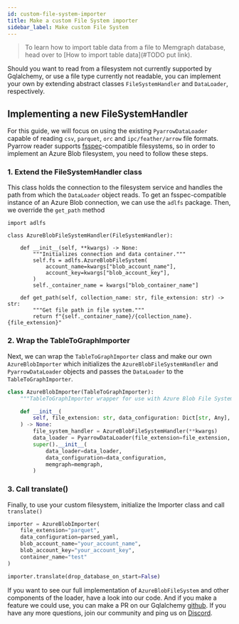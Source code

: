 ```yaml
---
id: custom-file-system-importer
title: Make a custom File System importer
sidebar_label: Make custom File System
---
```


> To learn how to import table data from a file to Memgraph database, head
> over to [How to import table data](#TODO put link).

Should you want to read from a filesystem not currently supported by Gqlalchemy, or use a file type currently not readable, you can implement your own by extending abstract classes `FileSystemHandler` and `DataLoader`, respectively.



## Implementing a new FileSystemHandler

For this guide, we will focus on using the existing `PyarrowDataLoader` capable of reading `csv`, `parquet`, `orc` and `ipc/feather/arrow` file formats. Pyarrow reader supports [fsspec](https://filesystem-spec.readthedocs.io/en/latest/)-compatible filesystems, so in order to implement an Azure Blob filesystem, you need to follow these steps.

### 1. Extend the FileSystemHandler class

This class holds the connection to the filesystem service and handles the path from which the `DataLoader` object reads. To get an fsspec-compatible instance of an Azure Blob connection, we can use the `adlfs` package. Then, we override the `get_path` method

```python=
import adlfs

class AzureBlobFileSystemHandler(FileSystemHandler):
    
    def __init__(self, **kwargs) -> None:
        """Initializes connection and data container."""
        self.fs = adlfs.AzureBlobFileSystem(
            account_name=kwargs["blob_account_name"],
            account_key=kwargs["blob_account_key"],
        )
        self._container_name = kwargs["blob_container_name"]

    def get_path(self, collection_name: str, file_extension: str) -> str:
        """Get file path in file system."""
        return f"{self._container_name}/{collection_name}.{file_extension}"
```

### 2. Wrap the TableToGraphImporter

Next, we can wrap the `TableToGraphImporter` class and make our own `AzureBlobImporter` which initializes the `AzureBlobFileSystemHandler` and `PyarrowDataLoader` objects and passes the `DataLoader` to the `TableToGraphImporter`.

```python
class AzureBlobImporter(TableToGraphImporter):
    """TableToGraphImporter wrapper for use with Azure Blob File System."""

    def __init__(
        self, file_extension: str, data_configuration: Dict[str, Any], memgraph: Optional[Memgraph] = None, **kwargs
    ) -> None:
        file_system_handler = AzureBlobFileSystemHandler(**kwargs)
        data_loader = PyarrowDataLoader(file_extension=file_extension, file_system_handler=file_system_handler)
        super().__init__(
            data_loader=data_loader,
            data_configuration=data_configuration,
            memgraph=memgraph,
        )
```

### 3. Call translate()

Finally, to use your custom filesystem, initialize the Importer class and call `translate()`

```python
importer = AzureBlobImporter(
    file_extension="parquet",
    data_configuration=parsed_yaml,
    blob_account_name="your_account_name",
    blob_account_key="your_account_key",
    container_name="test"
)

importer.translate(drop_database_on_start=False)
```

If you want to see our full implementation of `AzureBlobFileSystem` and other components of the loader, have a look into our code. And if you make a feature we could use, you can make a PR on our Gqlalchemy [github](https://github.com/memgraph/gqlalchemy). If you have any more questions, join our community and ping us on
[Discord](https://discord.gg/memgraph).
